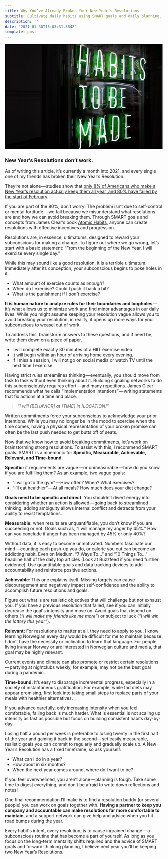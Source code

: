 ```yaml
---
title: Why You’ve Already Broken Your New Year’s Resolutions
subtitle: Cultivate daily habits using SMART goals and daily planning.
description: ''
date: '2021-01-30T15:03:31.384Z'
template: post
---
```


![](./0__3L4Fgf8FDPXvGm3G.jpg)

### New Year’s Resolutions don’t work.

As of writing this article, it’s currently a month into 2021, and every single one of my friends has broken their New Year’s Resolution.

They’re not alone — studies show that [only 8% of Americans who make a New Year’s resolution actually keep them all year, and 80% have failed by the start of February](https://www.thetimestribune.com/news/local_news/tips-for-making-sure-your-new-years-resolutions-stick/article_8cd14b54-17fd-51a9-ab5a-89859e6e34c4.html#:~:text=Gyms%20all%20across%20the%20country,by%20the%20start%20of%20February.).

If you are part of the 80%, don’t worry! The problem isn’t due to self-control or mental fortitude — we fail because we misunderstand what resolutions are and how we can avoid breaking them. Through SMART goals and concepts from James Clear’s book [Atomic Habits](https://jamesclear.com/atomic-habits), anyone can create resolutions with effective incentives and progression.

Resolutions are, in essence, ultimatums, designed to reward your subconscious for making a change. To figure out where we go wrong, let’s start with a basic statement: “From the beginning of the New Year, I will exercise every single day.”

While this may sound like a good resolution, it is a terrible ultimatum. Immediately after its conception, your subconscious begins to poke holes in it.

*   What amount of exercise counts as _enough_?
*   When do I exercise? Could I push it back a bit?
*   What is the punishment if I _don’t_ exercise?

**It is human nature to analyze rules for their boundaries and loopholes** — it’s what allows us to minimize work and find minor advantages in our daily lives. While you might assume keeping your resolution vague allows you to avoid breaking your resolution, in reality, it opens up more ways for your subconscious to weasel out of work.

To address this, brainstorm answers to these questions, and if need be, write them down on a piece of paper.

*   I will complete exactly 30 minutes of a HIIT exercise video.
*   It will begin within an hour of arriving home every evening.
*   If I miss a session, I will not go on social media or watch TV until the next time I exercise.

Having strict rules streamlines thinking — eventually, you should move from task to task without even thinking about it. Building signaling networks to do this subconsciously requires effort — and many repetitions. James Clear recommends what he calls “implementation intentions” — writing statements that fix actions at a time and place.

> _“I will \[BEHAVIOR\] at \[TIME\] in \[LOCATION\]”_

Written commitments force your subconscious to acknowledge your prior intentions. While you may no longer be in the mood to exercise when the time comes, having a physical representation of your broken promise can often be the last push needed to get butts off of seats.

Now that we know how to avoid breaking commitments, let’s work on brainstorming strong resolutions. To assist with this, I recommend SMART goals. SMART is a mnemonic for **Specific, Measurable, Achievable, Relevant, and Time-bound**.

**Specific:** if requirements are vague — or unmeasurable — how do you know if you are fulfilling them? As an example, two vague goals:

*   “I will go to the gym” — How often? When? What exercises?
*   “I’ll eat healthier” — At all meals? How much does your diet change?

**Goals need to be specific and direct.** You shouldn’t divert energy into considering whether an action is allowed — going back to streamlined thinking, adding ambiguity allows internal conflict and detracts from your ability to resist temptations.

**Measurable:** when results are unquantifiable, you don’t know if you are succeeding or not. Goals such as, “I will manage my anger by 45%.” How can you conclude if anger has been managed by 45% or only 40%?

Without data, it is easy to become unmotivated. Numbers fascinate our mind — counting each push-up you do, or calorie you cut can become an addicting habit. Even on Medium, “7 Ways To…” and “10 Things To…” headline half of the daily top articles (Look at Buzzfeed if you need further evidence). Use quantifiable goals and data tracking devices to add accountability and reinforce positive actions.

**Achievable**: This one explains itself. Missing targets can cause discouragement and negatively impact self-confidence and the ability to accomplish future resolutions and goals.

Figure out what is are realistic objectives that will challenge but not exhaust you. If you have a previous resolution that failed, see if you can initially decrease the goal's intensity and move on. Avoid goals that depend on others (_“I will make my friends like me more”_) or subject to luck (_“I will win the lottery this year”_).

**Relevant:** For resolutions to matter at all, they need to apply to you. I know learning Norwegian every day would be difficult for me to maintain because I don’t have the necessity or inclination to learn that language. For people living in/near Norway or are interested in Norwegian culture and media, that goal may be highly relevant.

Current events and climate can also promote or restrict certain resolutions — partying at nightclubs weekly, for example, may not be the best goal during a pandemic.

**Time-bound:** It’s easy to disparage incremental progress, especially in a society of instantaneous gratification. For example, while fad diets may appear promising, first look into taking small steps to replace parts of your meals with healthier alternatives.

If you advance carefully, only increasing intensity when you feel comfortable, falling back is much harder. What is essential is not scaling up intensity as fast as possible but focus on building consistent habits day-by-day.

Losing half a pound per week is preferable to losing twenty in the first half of the year and gaining it back in the second — set easily measurable, realistic goals you can commit to regularly and gradually scale up. A New Year’s Resolution has a fixed timeframe, so ask yourself:

*   What can I do in a year?
*   How about in six months?
*   When the next year comes around, where do I want to be?

If you feel overwhelmed, you aren’t alone — planning is tough. Take some time to digest everything, and don’t be afraid to write down reflections and notes!

One final recommendation I’ll make is to find a resolution buddy (or several people) you can work on goals together with. **Having a partner to keep you company and accountable can make resolutions far more comfortable to maintain**, and a support network can give help and advice when you hit road bumps during the year.

Every habit's intent, every resolution, is to cause ingrained change — a subconscious routine that has become a part of yourself. As long as you focus on the long-term mentality shifts required and the advice of SMART goals and forward-thinking planning, I believe next year you’ll be keeping two New Year’s Resolutions.